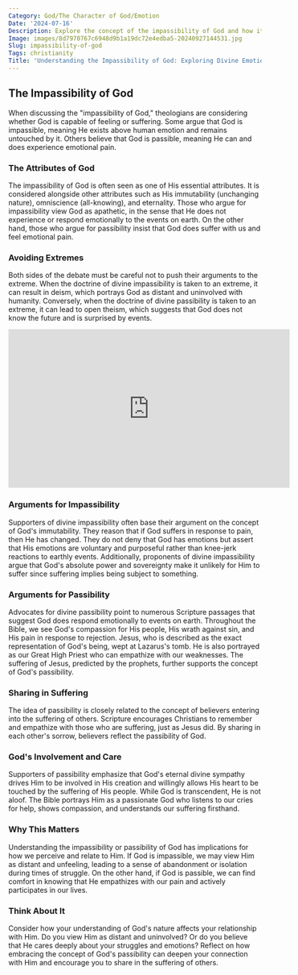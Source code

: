 ```yaml
---
Category: God/The Character of God/Emotion
Date: '2024-07-16'
Description: Explore the concept of the impassibility of God and how it relates to divine characteristics and theological understanding in this insightful article.
Image: images/8d7970767c6948d9b1a19dc72e4edba5-20240927144531.jpg
Slug: impassibility-of-god
Tags: christianity
Title: 'Understanding the Impassibility of God: Exploring Divine Emotions in Christianity'
---
```


## The Impassibility of God

When discussing the "impassibility of God," theologians are considering whether God is capable of feeling or suffering. Some argue that God is impassible, meaning He exists above human emotion and remains untouched by it. Others believe that God is passible, meaning He can and does experience emotional pain.

### The Attributes of God

The impassibility of God is often seen as one of His essential attributes. It is considered alongside other attributes such as His immutability (unchanging nature), omniscience (all-knowing), and eternality. Those who argue for impassibility view God as apathetic, in the sense that He does not experience or respond emotionally to the events on earth. On the other hand, those who argue for passibility insist that God does suffer with us and feel emotional pain.

### Avoiding Extremes

Both sides of the debate must be careful not to push their arguments to the extreme. When the doctrine of divine impassibility is taken to an extreme, it can result in deism, which portrays God as distant and uninvolved with humanity. Conversely, when the doctrine of divine passibility is taken to an extreme, it can lead to open theism, which suggests that God does not know the future and is surprised by events.


<iframe width="560" height="315" src="https://www.youtube.com/embed/AkbKyfjnvm0" frameborder="0" allow="autoplay; encrypted-media" allowfullscreen></iframe>


### Arguments for Impassibility

Supporters of divine impassibility often base their argument on the concept of God's immutability. They reason that if God suffers in response to pain, then He has changed. They do not deny that God has emotions but assert that His emotions are voluntary and purposeful rather than knee-jerk reactions to earthly events. Additionally, proponents of divine impassibility argue that God's absolute power and sovereignty make it unlikely for Him to suffer since suffering implies being subject to something.

### Arguments for Passibility

Advocates for divine passibility point to numerous Scripture passages that suggest God does respond emotionally to events on earth. Throughout the Bible, we see God's compassion for His people, His wrath against sin, and His pain in response to rejection. Jesus, who is described as the exact representation of God's being, wept at Lazarus's tomb. He is also portrayed as our Great High Priest who can empathize with our weaknesses. The suffering of Jesus, predicted by the prophets, further supports the concept of God's passibility.

### Sharing in Suffering

The idea of passibility is closely related to the concept of believers entering into the suffering of others. Scripture encourages Christians to remember and empathize with those who are suffering, just as Jesus did. By sharing in each other's sorrow, believers reflect the passibility of God.

### God's Involvement and Care

Supporters of passibility emphasize that God's eternal divine sympathy drives Him to be involved in His creation and willingly allows His heart to be touched by the suffering of His people. While God is transcendent, He is not aloof. The Bible portrays Him as a passionate God who listens to our cries for help, shows compassion, and understands our suffering firsthand.

### Why This Matters

Understanding the impassibility or passibility of God has implications for how we perceive and relate to Him. If God is impassible, we may view Him as distant and unfeeling, leading to a sense of abandonment or isolation during times of struggle. On the other hand, if God is passible, we can find comfort in knowing that He empathizes with our pain and actively participates in our lives.

### Think About It

Consider how your understanding of God's nature affects your relationship with Him. Do you view Him as distant and uninvolved? Or do you believe that He cares deeply about your struggles and emotions? Reflect on how embracing the concept of God's passibility can deepen your connection with Him and encourage you to share in the suffering of others.